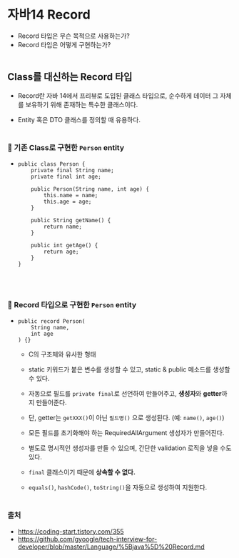 # 자바14 Record
- Record 타입은 무슨 목적으로 사용하는가?
- Record 타입은 어떻게 구현하는가?
<br></br>

## Class를 대신하는 Record 타입
- Record란 자바 14에서 프리뷰로 도입된 클래스 타입으로, 순수하게 데이터 그 자체를 보유하기 위해 존재하는 특수한 클래스이다.

- Entity 혹은 DTO 클래스를 정의할 때 유용하다.
<br></br>

### 📌 기존 Class로 구현한 `Person` entity
-   ```
    public class Person {
        private final String name;
        private final int age;
        
        public Person(String name, int age) {
            this.name = name;
            this.age = age;
        }
        
        public String getName() {
            return name;
        }
        
        public int getAge() {
            return age;
        }
    }
    ```
<br></br>

### 📌 Record 타입으로 구현한 `Person` entity
-   ```
    public record Person(
        String name,
        int age
    ) {}
    ```
    - C의 구조체와 유사한 형태

    - static 키워드가 붙은 변수를 생성할 수 있고, static & public 메소드를 생성할 수 있다.

    - 자동으로 필드를 `private final`로 선언하여 만들어주고, **생성자**와 **getter**까지 만들어준다.

    - 단, getter는 `getXXX()`이 아닌 `필드명()` 으로 생성된다. (예: `name()`, `age()`)

    - 모든 필드를 초기화해야 하는 RequiredAllArgument 생성자가 만들어진다.

    - 별도로 명시적인 생성자를 만들 수 있으며, 간단한 validation 로직을 넣을 수도 있다.

    - `final` 클래스이기 때문에 **상속할 수 없다.**

    - `equals()`, `hashCode()`, `toString()`을 자동으로 생성하여 지원한다.
<br></br>

### 출처
- https://coding-start.tistory.com/355
- https://github.com/gyoogle/tech-interview-for-developer/blob/master/Language/%5Bjava%5D%20Record.md